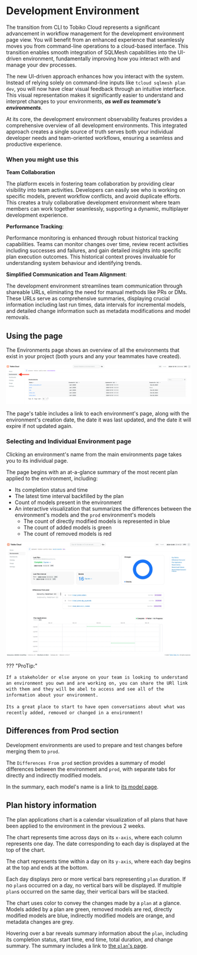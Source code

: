 # Development Environment

The transition from CLI to Tobiko Cloud represents a significant advancement in workflow management for the development environment page view. You will benefit from an enhanced experience that seamlessly moves you from command-line operations to a cloud-based interface. This transition enables smooth integration of SQLMesh capabilities into the UI-driven environment, fundamentally improving how you interact with and manage your dev processes.

The new UI-driven approach enhances how you interact with the system. Instead of relying solely on command-line inputs like `tcloud sqlmesh plan dev`, you will now have clear visual feedback through an intuitive interface. This visual representation makes it significantly easier to understand and interpret changes to your environments, ***as well as teammate’s environments***.

At its core, the development environment observability features provides a comprehensive overview of all development environments. This integrated approach creates a single source of truth serves both your individual developer needs and team-oriented workflows, ensuring a seamless and productive experience.

### When you might use this

**Team Collaboration**

The platform excels in fostering team collaboration by providing clear visibility into team activities. Developers can easily see who is working on specific models, prevent workflow conflicts, and avoid duplicate efforts. This creates a truly collaborative development environment where team members can work together seamlessly, supporting a dynamic, multiplayer development experience.

**Performance Tracking**:

Performance monitoring is enhanced through robust historical tracking capabilities. Teams can monitor changes over time, review recent activities including successes and failures, and gain detailed insights into specific plan execution outcomes. This historical context proves invaluable for understanding system behaviour and identifying trends.

**Simplified Communication and Team Alignment**:

The development environment streamlines team communication through shareable URLs, eliminating the need for manual methods like PRs or DMs. These URLs serve as comprehensive summaries, displaying crucial information including last run times, data intervals for incremental models, and detailed change information such as metadata modifications and model removals.

## Using the page
The Environments page shows an overview of all the environments that exist in your project (both yours and any your teammates have created).

![tcloud environment page](./development_environment/environments.png)

The page's table includes a link to each environment's page, along with the environment's creation date, the date it was last updated, and the date it will expire if not updated again.

### Selecting and Individual Environment page

Clicking an environment's name from the main environments page takes you to its individual page.

The page begins with an at-a-glance summary of the most recent plan applied to the environment, including:

- Its completion status and time
- The latest time interval backfilled by the plan
- Count of models present in the environment
- An interactive visualization that summarizes the differences between the environment's models and the `prod` environment's models
    - The count of directly modified models is represented in blue
    - The count of added models is green
    - The count of removed models is red

![tcloud development environment](./development_environment/tcloud_development_environment.png)

??? "ProTip:"

    If a stakeholder or else anyone on your team is looking to understand an environment you own and are working on, you can share the URl link with them and they will be abel to access and see all of the information about your environment. 
    
    Its a great place to start to have open conversations about what was recently added, removed or changed in a environment! 


## Differences from Prod section

Development environments are used to prepare and test changes before merging them to `prod`.

The `Differences From prod` section provides a summary of model differences between the environment and `prod`, with separate tabs for directly and indirectly modified models.

In the summary, each model's name is a link to [its model page](./model.md).

## Plan history information

The plan applications chart is a calendar visualization of all plans that have been applied to the environment in the previous 2 weeks.

The chart represents time across days on its `x-axis`, where each column represents one day. The date corresponding to each day is displayed at the top of the chart.

The chart represents time within a day on its `y-axis`, where each day begins at the top and ends at the bottom.

Each day displays zero or more vertical bars representing `plan` duration. If no `plan`s occurred on a day, no vertical bars will be displayed. If multiple `plan`s occurred on the same day, their vertical bars will be stacked.

The chart uses color to convey the changes made by a `plan` at a glance. Models added by a plan are green, removed models are red, directly modified models are blue, indirectly modified models are orange, and metadata changes are grey.

Hovering over a bar reveals summary information about the `plan`, including its completion status, start time, end time, total duration, and change summary. The summary includes a link to [the `plan`'s page](./plan.md).